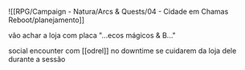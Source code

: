 ![[RPG/Campaign - Natura/Arcs & Quests/04 - Cidade em Chamas Reboot/planejamento]]

vão achar a loja com placa "...ecos mágicos & B..."

social encounter com [[odrel]] no downtime se cuidarem da loja dele durante a sessão
